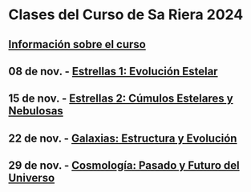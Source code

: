 # Clases del Curso de Sa Riera 2024
## [Información sobre el curso](https://astromallorca.wordpress.com/2024/06/15/curso-de-astronomia-10-clases-durante-sep-oct-y-nov-de-2024/)
## 08 de nov. - [Estrellas 1: Evolución Estelar](https://e-nicola.github.io/Astro/2024-Sa-Riera/2024-11-08_1_Estrellas_web.pdf)
## 15 de nov. - [Estrellas 2: Cúmulos Estelares y Nebulosas](https://e-nicola.github.io/Astro/2024-Sa-Riera/2024-11-15_2_Cielo_Profundo_web.pdf)
## 22 de nov. - [Galaxias: Estructura y Evolución](https://e-nicola.github.io/Astro/2024-Sa-Riera/2024-11-22_3_Galaxias_web.pdf)
## 29 de nov. - [Cosmología: Pasado y Futuro del Universo](https://e-nicola.github.io/Astro/2024-Sa-Riera/2024-11-29_4_Cosmologia_web.pdf)
